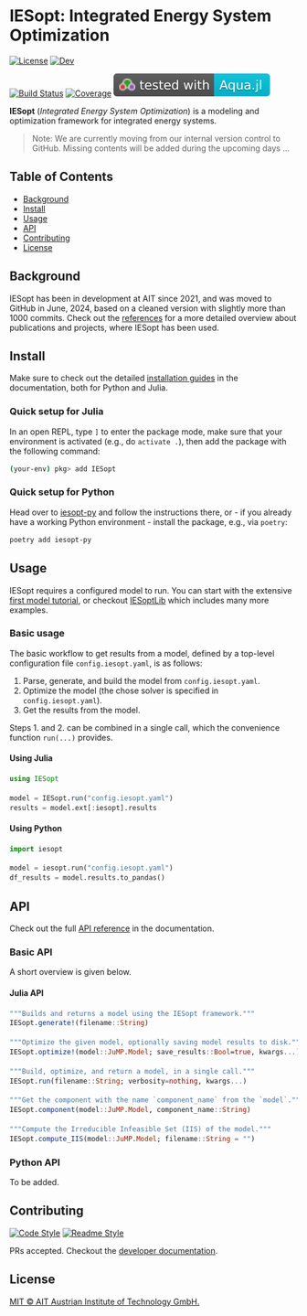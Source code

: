 # IESopt: Integrated Energy System Optimization

[![License](https://img.shields.io/github/license/ait-energy/IESopt.jl)](LICENSE)
[![Dev](https://img.shields.io/badge/docs-dev-blue.svg)](https://ait-energy.github.io/IESopt.jl/dev/)
<!--
[![Stable](https://img.shields.io/badge/docs-stable-blue.svg)](https://ait-energy.github.io/IESopt.jl/stable/)
-->

[![Build Status](https://github.com/ait-energy/IESopt.jl/actions/workflows/CI.yml/badge.svg?branch=main)](https://github.com/ait-energy/IESopt.jl/actions/workflows/CI.yml?query=branch%3Amain)
[![Coverage](https://codecov.io/gh/ait-energy/IESopt.jl/branch/main/graph/badge.svg)](https://codecov.io/gh/ait-energy/IESopt.jl)
[![Aqua](https://raw.githubusercontent.com/JuliaTesting/Aqua.jl/master/badge.svg)](https://github.com/JuliaTesting/Aqua.jl)

**IESopt** (_Integrated Energy System Optimization_) is a modeling and optimization framework for integrated energy
systems.

> Note: We are currently moving from our internal version control to GitHub. Missing contents will be added during the
> upcoming days ...

## Table of Contents

- [Background](#background)
- [Install](#install)
- [Usage](#usage)
- [API](#api)
- [Contributing](#contributing)
- [License](#license)

## Background

IESopt has been in development at AIT since 2021, and was moved to GitHub in June, 2024, based on a cleaned version with
slightly more than 1000 commits. Check out the [references](https://ait-energy.github.io/IESopt.jl/dev/pages/references/publications/)
for a more detailed overview about publications and projects, where IESopt has been used.

## Install

Make sure to check out the detailed [installation guides](https://ait-energy.github.io/IESopt.jl/dev/pages/tutorials/setup/)
in the documentation, both for Python and Julia.

### Quick setup for Julia

In an open REPL, type `]` to enter the package mode, make sure that your environment is
activated (e.g., do `activate .`), then add the package with the following command:

```bash
(your-env) pkg> add IESopt
```

### Quick setup for Python

Head over to [iesopt-py](https://github.com/ait-energy/iesopt-py) and follow the instructions there, or - if you already
have a working Python environment - install the package, e.g., via `poetry`:

```bash
poetry add iesopt-py
```

## Usage

IESopt requires a configured model to run. You can start with the extensive [first model tutorial](https://ait-energy.github.io/IESopt.jl/dev/pages/tutorials/first_model/), or checkout [IESoptLib](https://github.com/ait-energy/IESoptLib.jl) which
includes many more examples.

### Basic usage

The basic workflow to get results from a model, defined by a top-level configuration file `config.iesopt.yaml`, is as
follows:

1. Parse, generate, and build the model from `config.iesopt.yaml`.
2. Optimize the model (the chose solver is specified in `config.iesopt.yaml`).
3. Get the results from the model.

Steps 1. and 2. can be combined in a single call, which the convenience function `run(...)` provides.

#### Using Julia

```julia
using IESopt

model = IESopt.run("config.iesopt.yaml")
results = model.ext[:iesopt].results
```

#### Using Python

```python
import iesopt

model = iesopt.run("config.iesopt.yaml")
df_results = model.results.to_pandas()
```

## API

Check out the full [API reference](https://ait-energy.github.io/IESopt.jl/dev/pages/manual/api/) in the
documentation.

### Basic API

A short overview is given below.

#### Julia API

```julia
"""Builds and returns a model using the IESopt framework."""
IESopt.generate!(filename::String)

"""Optimize the given model, optionally saving model results to disk."""
IESopt.optimize!(model::JuMP.Model; save_results::Bool=true, kwargs...)

"""Build, optimize, and return a model, in a single call."""
IESopt.run(filename::String; verbosity=nothing, kwargs...)

"""Get the component with the name `component_name` from the `model`."""
IESopt.component(model::JuMP.Model, component_name::String)

"""Compute the Irreducible Infeasible Set (IIS) of the model."""
IESopt.compute_IIS(model::JuMP.Model; filename::String = "")
```

### Python API

To be added.

## Contributing

[![Code Style](https://img.shields.io/badge/code_style-custom-blue?style=flat&logo=julia&logoColor=white)](.JuliaFormatter.toml)
[![Readme Style](https://img.shields.io/badge/readme_style-standard-lime?style=flat&logo=julia&logoColor=white)](https://github.com/RichardLitt/standard-readme)

PRs accepted. Checkout the [developer documentation](https://ait-energy.github.io/IESopt.jl/dev/pages/dev_docs/).

## License

[MIT © AIT Austrian Institute of Technology GmbH.](LICENSE)
